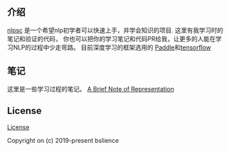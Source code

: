 ## 介绍
[nlpsc](https://github.com/BSlience/nlpsc) 是一个希望nlp初学者可以快速上手，并学会知识的项目. 这里有我学习时的笔记和验证的代码，
你也可以把你的学习笔记和代码PR给我，让更多的人能在学习NLP的过程中少走弯路。
目前深度学习的框架选用的 [Paddle](https://github.com/PaddlePaddle/Paddle)和[tensorflow](https://github.com/tensorflow/tensorflow)

## 笔记
这里是一些学习过程的笔记。
[A Brief Note of Representation](notes/A%20Brief%20Note%20of%20Representation.md)

## License

[ License](LICENSE.md)

Copyright on (c) 2019-present bslience